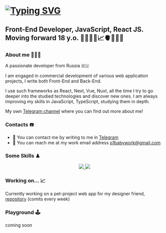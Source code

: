 [![Typing SVG](https://readme-typing-svg.demolab.com?font=Inter&weight=800&size=31&duration=2300&pause=500&color=91FF89&random=false&width=550&lines=Hi+there+!+%F0%9F%91%8B%F0%9F%8F%BB;Welcome+to+my+GitHub+profile.;My+name+is+Pavel%2C+Front-End+Dev+%F0%9F%91%A8%F0%9F%8F%BC%E2%80%8D%F0%9F%92%BB)](https://git.io/typing-svg)
========================

Front-End Developer, JavaScript, React JS. Moving forward 18 y.o. 👨🏼‍💻🎯📈🫀🏋🏼💸
---------------------------------------------------------------------------------------

### About me 🙆🏼‍♂️
A passionate developer from Russia 🇷🇺

I am engaged in commercial development of various web application projects, I write both Front-End and Back-End.

I use such frameworks as React, Next, Vue, Nuxt, all the time I try to go deeper into the studied technologies and discover new ones. I am always improving my skills in JavaScript, TypeScript, studying them in depth.

My own [Telegram channel](https://t.me/p1WebDev) where you can find out more about me!

### Contacts ☎️
*  📲 You can contact me by writing to me in [Telegram](https://t.me/p11baby)
*  📩 You can reach me at my work email address [p1babywork@gmail.com](mailto:p1babywork@gmail.com)

### Some Skills ♟
<p align="center">
  <a href="https://skillicons.dev">
    <img src="https://skillicons.dev/icons?i=js,ts,react,vite,vue,nextjs,nuxtjs,postgres,nginx,bootstrap,sass,tailwind,github" />
    <img src="https://skillicons.dev/icons?i=git,postman,docker,notion,vscode,webstorm,figma" />
  </a>
</p>

### Working on... 📈 
Currently working on a pet-project web app for my designer friend, [repository](https://github.com/p1baby/StarflowDesign-Web-App) (comits every week)

### Playground 🕹
<section aling='center'>
  coming soon
</section>
